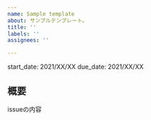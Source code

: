 ```yaml
---
name: Sample template
about: サンプルテンプレート。
title: ''
labels: ''
assignees: ''

---
```


start_date: 2021/XX/XX
due_date: 2021/XX/XX

## 概要

issueの内容
